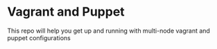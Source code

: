 # Vagrant and Puppet

This repo will help you get up and running with multi-node vagrant and puppet configurations
